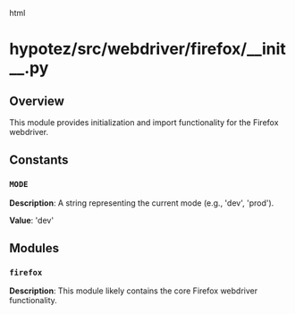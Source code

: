 html
<h1>hypotez/src/webdriver/firefox/__init__.py</h1>

<h2>Overview</h2>
<p>This module provides initialization and import functionality for the Firefox webdriver.</p>

<h2>Constants</h2>

<h3><code>MODE</code></h3>

<p><strong>Description</strong>:  A string representing the current mode (e.g., 'dev', 'prod').</p>
<p><strong>Value</strong>: 'dev'</p>


<h2>Modules</h2>

<h3><code>firefox</code></h3>

<p><strong>Description</strong>: This module likely contains the core Firefox webdriver functionality.</p>